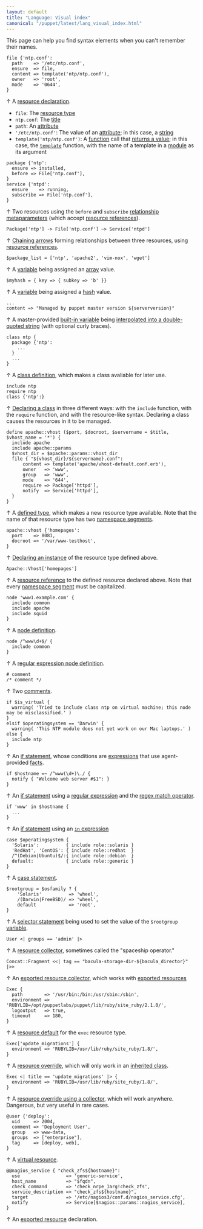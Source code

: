 ```yaml
---
layout: default
title: "Language: Visual index"
canonical: "/puppet/latest/lang_visual_index.html"
---
```



[resource]: ./lang_resources.html
[type]: ./lang_resources.html#resource-types
[title]: ./lang_resources.html#title
[attribute]: ./lang_resources.html#attributes
[string]: ./lang_data_string.html
[function]: ./lang_functions.html
[rvalue]: ./lang_functions.html#behavior
[template_func]: ./lang_template.html
[module]: modules_fundamentals.html
[relationship_meta]: ./lang_relationships.html#syntax-relationship-metaparameters
[refs]: ./lang_data_resource_reference.html
[chaining]: ./lang_relationships.html#syntax-chaining-arrows
[variable]: ./lang_variables.html
[array]: ./lang_data_array.html
[hash]: ./lang_data_hash.html
[interpolation]: ./lang_data_string.html#interpolation
[class_def]: ./lang_classes.html#defining-classes
[class_decl]: ./lang_classes.html#declaring-classes
[defined_type]: ./lang_defined_types.html
[namespace]: ./lang_namespaces.html
[defined_resource]: ./lang_defined_types.html#declaring-an-instance
[node]: ./lang_node_definitions.html
[regex_node]: ./lang_node_definitions.html#regular-expression-names
[comments]: ./lang_comments.html
[if]: ./lang_conditional.html#if-statements
[expressions]: ./lang_expressions.html
[built_in]: ./lang_variables.html#facts-and-built-in-variables
[facts]: ./lang_variables.html#facts
[regex]: ./lang_data_regexp.html
[regex_match]: ./lang_expressions.html#regex-or-data-type-match
[in]: ./lang_expressions.html#in
[case]: ./lang_conditional.html#case-statements
[selector]: ./lang_conditional.html#selectors
[collector]: ./lang_collectors.html
[export_collector]: ./lang_collectors.html#exported-resource-collectors
[export]: ./lang_exported.html
[defaults]: ./lang_defaults.html
[override]: ./lang_classes.html#overriding-resource-attributes
[inherits]: ./lang_classes.html#inheritance
[coll_override]: ./lang_resources_advanced.html#amending-attributes-with-a-collector
[virtual]: ./lang_virtual.html

This page can help you find syntax elements when you can't remember their names.


``` puppet
file {'ntp.conf':
  path    => '/etc/ntp.conf',
  ensure  => file,
  content => template('ntp/ntp.conf'),
  owner   => 'root',
  mode    => '0644',
}
```

↑ A [resource declaration][resource].

* `file`: The [resource type][type]
* `ntp.conf`: The [title][]
* `path`: An [attribute][]
* `'/etc/ntp.conf'`: The value of an [attribute][]; in this case, a [string][]
* `template('ntp/ntp.conf')`: A [function][] call that [returns a value][rvalue]; in this case, the [`template`][template_func] function, with the name of a template in a [module][] as its argument

``` puppet
package {'ntp':
  ensure => installed,
  before => File['ntp.conf'],
}
service {'ntpd':
  ensure    => running,
  subscribe => File['ntp.conf'],
}
```

↑ Two resources using the `before` and `subscribe` [relationship metaparameters][relationship_meta] (which accept [resource references][refs]).

``` puppet
Package['ntp'] -> File['ntp.conf'] ~> Service['ntpd']
```

↑ [Chaining arrows][chaining] forming relationships between three resources, using [resource references][refs].

``` puppet
$package_list = ['ntp', 'apache2', 'vim-nox', 'wget']
```

↑ A [variable][] being assigned an [array][] value.

``` puppet
$myhash = { key => { subkey => 'b' }}
```

↑ A [variable][] being assigned a [hash][] value.

``` puppet
...
content => "Managed by puppet master version ${serverversion}"
```

↑ A master-provided [built-in variable][built_in] being [interpolated into a double-quoted string][interpolation] (with optional curly braces).


``` puppet
class ntp {
  package {'ntp':
    ...
  }
  ...
}
```

↑ A [class definition][class_def], which makes a class avaliable for later use.

``` puppet
include ntp
require ntp
class {'ntp':}
```

↑ [Declaring a class][class_decl] in three different ways: with the `include` function, with the `require` function, and with the resource-like syntax. Declaring a class causes the resources in it to be managed.


``` puppet
define apache::vhost ($port, $docroot, $servername = $title, $vhost_name = '*') {
  include apache
  include apache::params
  $vhost_dir = $apache::params::vhost_dir
  file { "${vhost_dir}/${servername}.conf":
      content => template('apache/vhost-default.conf.erb'),
      owner   => 'www',
      group   => 'www',
      mode    => '644',
      require => Package['httpd'],
      notify  => Service['httpd'],
  }
}
```

↑ A [defined type][defined_type], which makes a new resource type available. Note that the name of that resource type has two [namespace segments][namespace].

``` puppet
apache::vhost {'homepages':
  port    => 8081,
  docroot => '/var/www-testhost',
}
```

↑ [Declaring an instance][defined_resource] of the resource type defined above.

``` puppet
Apache::Vhost['homepages']
```

↑ A [resource reference][refs] to the defined resource declared above. Note that every [namespace segment][namespace] must be capitalized.

``` puppet
node 'www1.example.com' {
  include common
  include apache
  include squid
}
```

↑ A [node definition][node].

``` puppet
node /^www\d+$/ {
  include common
}
```

↑ A [regular expression node definition][regex_node].

``` puppet
# comment
/* comment */
```

↑ Two [comments][].


``` puppet
if $is_virtual {
  warning( 'Tried to include class ntp on virtual machine; this node may be misclassified.' )
}
elsif $operatingsystem == 'Darwin' {
  warning( 'This NTP module does not yet work on our Mac laptops.' )
else {
  include ntp
}
```

↑ An [if statement][if], whose conditions are [expressions][] that use agent-provided [facts][].


``` puppet
if $hostname =~ /^www(\d+)\./ {
  notify { "Welcome web server #$1": }
}
```

↑ An [if statement][if] using a [regular expression][regex] and the [regex match operator][regex_match].

``` puppet
if 'www' in $hostname {
  ...
}
```

↑ An [if statement][if] using an [`in` expression][in]

``` puppet
case $operatingsystem {
  'Solaris':          { include role::solaris }
  'RedHat', 'CentOS': { include role::redhat  }
  /^(Debian|Ubuntu)$/:{ include role::debian  }
  default:            { include role::generic }
}
```

↑ A [case statement][case].

``` puppet
$rootgroup = $osfamily ? {
    'Solaris'          => 'wheel',
    /(Darwin|FreeBSD)/ => 'wheel',
    default            => 'root',
}
```

↑ A [selector statement][selector] being used to set the value of the `$rootgroup` [variable][].

``` puppet
User <| groups == 'admin' |>
```

↑ A [resource collector][collector], sometimes called the "spaceship operator."

``` puppet
Concat::Fragment <<| tag == "bacula-storage-dir-${bacula_director}" |>>
```

↑ An [exported resource collector][export_collector], which works with [exported resources][export]

``` puppet
Exec {
  path        => '/usr/bin:/bin:/usr/sbin:/sbin',
  environment => 'RUBYLIB=/opt/puppetlabs/puppet/lib/ruby/site_ruby/2.1.0/',
  logoutput   => true,
  timeout     => 180,
}
```

↑ A [resource default][defaults] for the `exec` resource type.

``` puppet
Exec['update_migrations'] {
  environment => 'RUBYLIB=/usr/lib/ruby/site_ruby/1.8/',
}
```

↑ A [resource override][override], which will only work in an [inherited class][inherits].

``` puppet
Exec <| title == 'update_migrations' |> {
  environment => 'RUBYLIB=/usr/lib/ruby/site_ruby/1.8/',
}
```

↑ A [resource override using a collector][coll_override], which will work anywhere. Dangerous, but very useful in rare cases.


``` puppet
@user {'deploy':
  uid     => 2004,
  comment => 'Deployment User',
  group   => www-data,
  groups  => ["enterprise"],
  tag     => [deploy, web],
}
```

↑ A [virtual resource][virtual].


``` puppet
@@nagios_service { "check_zfs${hostname}":
  use                 => 'generic-service',
  host_name           => "$fqdn",
  check_command       => 'check_nrpe_1arg!check_zfs',
  service_description => "check_zfs${hostname}",
  target              => '/etc/nagios3/conf.d/nagios_service.cfg',
  notify              => Service[$nagios::params::nagios_service],
}
```

↑ An [exported resource][export] declaration.

